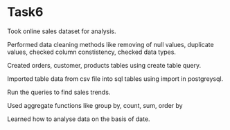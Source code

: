 # Task6

Took online sales dataset for analysis.

Performed data cleaning methods like removing of null values, duplicate values, checked column constistency, checked data types.

Created orders, customer, products tables using create table query.

Imported table data from csv file into sql tables using import in postgreysql.

Run the queries to find sales trends.

Used aggregate functions like group by, count, sum, order by 

Learned how to analyse data on the basis of date. 
